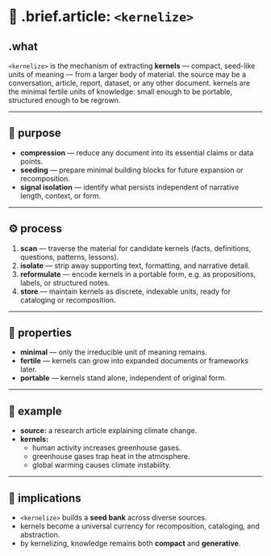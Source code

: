 # 🧩 .brief.article: `<kernelize>`

## .what
`<kernelize>` is the mechanism of extracting **kernels** — compact, seed-like units of meaning — from a larger body of material. the source may be a conversation, article, report, dataset, or any other document. kernels are the minimal fertile units of knowledge: small enough to be portable, structured enough to be regrown.

---

## 🎯 purpose
- **compression** — reduce any document into its essential claims or data points.
- **seeding** — prepare minimal building blocks for future expansion or recomposition.
- **signal isolation** — identify what persists independent of narrative length, context, or form.

---

## ⚙️ process
1. **scan** — traverse the material for candidate kernels (facts, definitions, questions, patterns, lessons).
2. **isolate** — strip away supporting text, formatting, and narrative detail.
3. **reformulate** — encode kernels in a portable form, e.g. as propositions, labels, or structured notes.
4. **store** — maintain kernels as discrete, indexable units, ready for cataloging or recomposition.

---

## 🌱 properties
- **minimal** — only the irreducible unit of meaning remains.
- **fertile** — kernels can grow into expanded documents or frameworks later.
- **portable** — kernels stand alone, independent of original form.

---

## 📌 example
- **source:** a research article explaining climate change.
- **kernels:**
  - human activity increases greenhouse gases.
  - greenhouse gases trap heat in the atmosphere.
  - global warming causes climate instability.

---

## 🔑 implications
- `<kernelize>` builds a **seed bank** across diverse sources.
- kernels become a universal currency for recomposition, cataloging, and abstraction.
- by kernelizing, knowledge remains both **compact** and **generative**.
